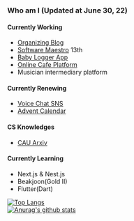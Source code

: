 ### Who am I (Updated at June 30, 22)

#### Currently Working

- [Organizing Blog](https://woodi97.github.io)
- [Software Maestro](https://www.swmaestro.org/sw/main/main.do) 13th
- [Baby Logger App](https://with-you-front-end.vercel.app/)
- [Online Cafe Platform](https://study-cafe.vercel.app/)
- Musician intermediary platform

#### Currently Renewing

- [Voice Chat SNS](https://surrounds-fe.vercel.app)
- [Advent Calendar](https://woodi97.github.io/zp-advent-calendar/)

#### CS Knowledges

- [CAU Arxiv](https://github.com/CauArchive)

#### Currently Learning

- Next.js & Nest.js
- Beakjoon(Gold II)
- Flutter(Dart)

[![Top Langs](https://github-readme-stats.vercel.app/api/top-langs/?username=woodi97&layout=compact)](https://github.com/anuraghazra/github-readme-stats)</br>
[![Anurag's github stats](https://github-readme-stats.vercel.app/api?username=woodi97)](https://github.com/anuraghazra/github-readme-stats)

